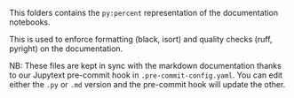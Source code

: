 This folders contains the `py:percent` representation of the documentation notebooks.

This is used to enforce formatting (black, isort) and quality checks (ruff, pyright) on the documentation.

NB: These files are kept in sync with the markdown documentation thanks to our Jupytext pre-commit hook in `.pre-commit-config.yaml`. You can edit either the `.py` or `.md` version and the pre-commit hook will update the other.
